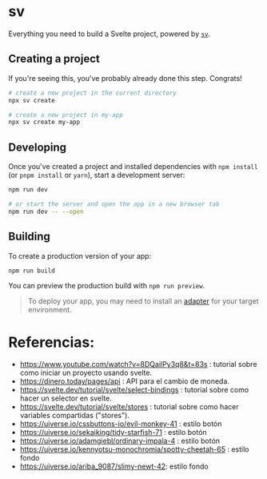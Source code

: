 # sv

Everything you need to build a Svelte project, powered by [`sv`](https://github.com/sveltejs/cli).

## Creating a project

If you're seeing this, you've probably already done this step. Congrats!

```bash
# create a new project in the current directory
npx sv create

# create a new project in my-app
npx sv create my-app
```

## Developing

Once you've created a project and installed dependencies with `npm install` (or `pnpm install` or `yarn`), start a development server:

```bash
npm run dev

# or start the server and open the app in a new browser tab
npm run dev -- --open
```

## Building

To create a production version of your app:

```bash
npm run build
```

You can preview the production build with `npm run preview`.

> To deploy your app, you may need to install an [adapter](https://svelte.dev/docs/kit/adapters) for your target environment.


# Referencias:
- https://www.youtube.com/watch?v=8DQailPy3q8&t=83s : tutorial sobre como iniciar un proyecto usando svelte.
- https://dinero.today/pages/api : API para el cambio de moneda.
- https://svelte.dev/tutorial/svelte/select-bindings : tutorial sobre como hacer un selector en svelte.
- https://svelte.dev/tutorial/svelte/stores : tutorial sobre como hacer variables compartidas ("stores").
- https://uiverse.io/cssbuttons-io/evil-monkey-41 : estilo botón
- https://uiverse.io/sekaiking/tidy-starfish-71 : estilo botón
- https://uiverse.io/adamgiebl/ordinary-impala-4 : estilo botón
- https://uiverse.io/kennyotsu-monochromia/spotty-cheetah-65 : estilo fondo
- https://uiverse.io/ariba_9087/slimy-newt-42: estilo fondo
